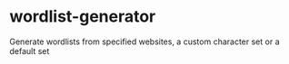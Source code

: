 # wordlist-generator
Generate wordlists from specified websites, a custom character set or a default set
